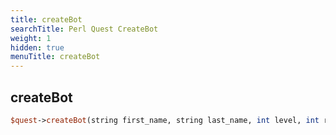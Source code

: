```yaml
---
title: createBot
searchTitle: Perl Quest CreateBot
weight: 1
hidden: true
menuTitle: createBot
---
```

## createBot
```perl
$quest->createBot(string first_name, string last_name, int level, int race_id, int class_id, int gender_id)
```